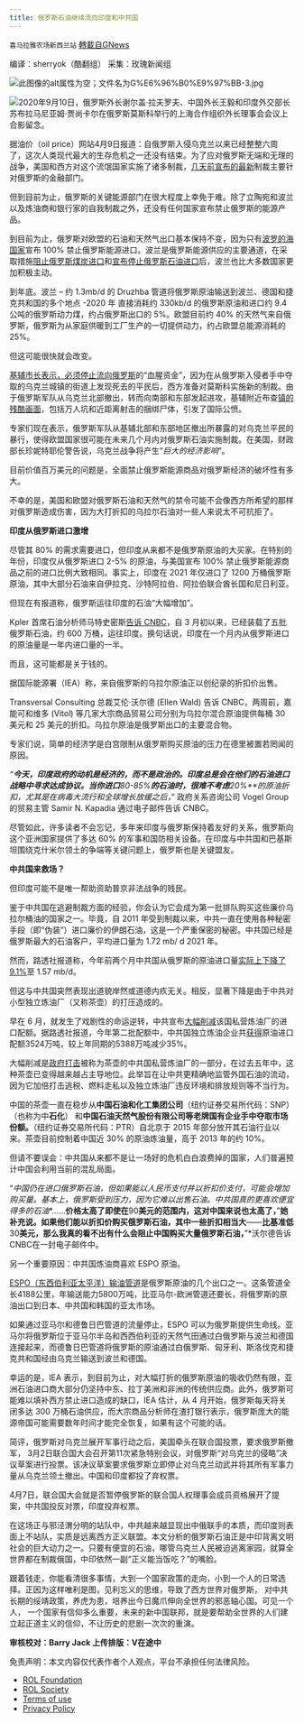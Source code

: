```yaml
---
title: 俄罗斯石油继续流向印度和中共国
---
```

`喜马拉雅农场新西兰站` [轉載自GNews](https://gnews.org/zh-hans/2333830/)

编译：sherryok（酷翻组）
采集：玫瑰新闻组

![此图像的alt属性为空；文件名为G%E6%96%B0%E9%97%BB-3.jpg](https://assets.gnews.org/wp-content/uploads/2022/03/G%E6%96%B0%E9%97%BB-3.jpg)







![2020年9月10日，俄罗斯外长谢尔盖·拉夫罗夫、中国外长王毅和印度外交部长苏布拉马尼亚姆·贾尚卡尔在俄罗斯莫斯科举行的上海合作组织外长理事会会议上合影留念。](https://image.cnbcfm.com/api/v1/image/106698266-1599791503112-GettyImages-1228436708.jpg?v=1648452055&amp;w=929&amp;h=523&amp;ffmt=webp)

据油价（oil price）网站4月9日报道：自俄罗斯入侵乌克兰以来已经整整六周了，这次人类现代最大的生存危机之一还没有结束。为了应对俄罗斯无端和无理的战争，美国和西方对这个流氓国家实施了诸多制裁，[几天前宣布的最新](https://translate.google.com/website?sl=en&amp;tl=zh-CN&amp;hl=en&amp;client=webapp&amp;u=https://www.whitehouse.gov/briefing-room/statements-releases/2022/04/06/fact-sheet-united-states-g7-and-eu-impose-severe-and-immediate-costs-on-russia/)制裁主要针对俄罗斯的金融部门。

但到目前为止，俄罗斯的关键能源部门在很大程度上幸免于难。除了立陶宛和波兰以及炼油商和银行家的自我制裁之外，还没有任何国家宣布禁止俄罗斯的能源产品。

到目前为止，俄罗斯对欧盟的石油和天然气出口基本保持不变，因为只有[波罗的海国家](https://oilprice-com.translate.goog/Latest-Energy-News/World-News/The-Baltic-States-Stop-Importing-Russian-Gas.html?_x_tr_sl=en&amp;_x_tr_tl=zh-CN&amp;_x_tr_hl=en&amp;_x_tr_pto=wapp)宣布 100% 禁止俄罗斯能源进口。波兰是俄罗斯能源供应的主要通道，在采取措施[阻止俄罗斯煤炭进口](https://translate.google.com/website?sl=en&amp;tl=zh-CN&amp;hl=en&amp;client=webapp&amp;u=https://apnews.com/article/russia-ukraine-business-poland-europe-moscow-4eed1f29b858e56c9719b4c0271bb75f)和[宣布停止俄罗斯石油进口](https://translate.google.com/website?sl=en&amp;tl=zh-CN&amp;hl=en&amp;client=webapp&amp;u=https://www.usnews.com/news/business/articles/2022-03-30/germany-triggers-warning-over-gas-amid-russian-ruble-demand)后，波兰也比大多数国家更加积极主动。

到年底。波兰 – 约 1.3mb/d 的 Druzhba 管道将俄罗斯原油输送到波兰、德国和捷克共和国的多个地点 -2020 年 直接消耗约 330kb/d 的俄罗斯原油和进口约 9.4 公吨的俄罗斯动力煤，约占俄罗斯出口的 5%。欧盟目前约 40% 的天然气来自俄罗斯，俄罗斯为从家庭供暖到工厂生产的一切提供动力，约占欧盟总能源消耗的 25%。

但这可能很快就会改变。

[基辅市长表示，必须停止流向俄罗斯](https://translate.google.com/website?sl=en&amp;tl=zh-CN&amp;hl=en&amp;client=webapp&amp;u=https://newslink.reuters.com/click/27259631.378565/aHR0cHM6Ly93d3cucmV1dGVycy5jb20vd29ybGQvZXVyb3BlL3VzLWV1cm9wZS1wbGFuLXJ1c3NpYS1zYW5jdGlvbnMtdWtyYWluZS13YXJucy1tb3JlLWNpdmlsaWFuLWRlYXRocy0yMDIyLTA0LTA1Lz91dG1fc291cmNlPVNhaWx0aHJ1JnV0bV9tZWRpdW09bmV3c2xldHRlciZ1dG1fY2FtcGFpZ249ZGFpbHktYnJpZWZpbmc/62187dbc8b0a2147c3616ac4Bd63d9333)的“血腥资金”，因为在从俄罗斯入侵者手中夺取的乌克兰城镇的街道上发现死去的平民后，西方准备对莫斯科实施新的制裁。由于俄罗斯军队从乌克兰北部撤出，转而向南部和东部发起进攻，基辅附近布查[镇的残酷画面](https://translate.google.com/website?sl=en&amp;tl=zh-CN&amp;hl=en&amp;client=webapp&amp;u=https://newslink.reuters.com/click/27259631.378565/aHR0cHM6Ly93d3cucmV1dGVycy5jb20vbmV3cy9waWN0dXJlL2luLXBpY3R1cmVzLWJvZGllcy1hbmQtdGFua3MtbWFyay1wYXRoLWEtaWRVU1JUUzZTVDE2P3V0bV9zb3VyY2U9U2FpbHRocnUmdXRtX21lZGl1bT1uZXdzbGV0dGVyJnV0bV9jYW1wYWlnbj1kYWlseS1icmllZmluZw/62187dbc8b0a2147c3616ac4Ba320fe12)，包括万人坑和近距离射击的捆绑尸体，引发了国际公愤。

专家们现在表示，俄罗斯军队从基辅北部和东部地区撤出所暴露的对乌克兰平民的暴行，使得欧盟国家很可能在未来几个月内对俄罗斯石油实施制裁。在美国，财政部长珍妮特耶伦警告说，乌克兰战争将产生“*巨大的经济影响*”。

目前价值百万美元的问题是，全面禁止俄罗斯能源商品对俄罗斯经济的破坏性有多大。

不幸的是，美国和欧盟对俄罗斯石油和天然气的禁令可能不会像西方所希望的那样对俄罗斯造成伤害，因为大打折扣的乌拉尔石油对一些人来说太不可抗拒了。

**印度从俄罗斯进口激增**

尽管其 80% 的需求需要进口，但印度从来都不是俄罗斯原油的大买家。在特别的年份，印度仅从俄罗斯进口 2-5% 的原油，与美国宣布 100% 禁止俄罗斯能源商品之前的进口比例大致相同。事实上，印度在 2021 年仅进口了 1200 万桶俄罗斯原油，其中大部分石油来自伊拉克、沙特阿拉伯、阿拉伯联合酋长国和尼日利亚。

但现在有报道称，俄罗斯运往印度的石油“大幅增加”。

Kpler 首席石油分析师马特史密斯[告诉 CNBC](https://translate.google.com/website?sl=en&amp;tl=zh-CN&amp;hl=en&amp;client=webapp&amp;u=https://www.cnbc.com/2022/03/28/russia-india-india-buys-cheap-russian-oil-china-could-be-next.html)，自 3 月初以来，已经装载了五批俄罗斯石油，约 600 万桶，运往印度。换句话说，印度在一个月内从俄罗斯进口的原油量是一年内进口量的一半。

而且，这可能都是关于钱的。

据国际能源署（IEA）称，来自俄罗斯的乌拉尔原油正以创纪录的折扣价出售。

Transversal Consulting 总裁艾伦·沃尔德 (Ellen Wald) 告诉 CNBC，两周前，嘉能可和维多 (Vitol) 等几家大宗商品贸易公司分别为乌拉尔混合原油提供每桶 30 美元和 25 美元的折扣。乌拉尔原油是俄罗斯出口的主要混合物。

专家们说，简单的经济学是白宫限制从俄罗斯购买原油的压力在德里被置若罔闻的原因。

*“**今天，印度政府的动机是经济的，而不是政治的。印度总是会在他们的石油进口战略中寻求达成协议。当你进口**80-85%**的石油时，很难不考虑**20%**的原油折扣，尤其是在病毒大流行和全球增长放缓之后，*” 政府关系咨询公司 Vogel Group 的贸易主管 Samir N. Kapadia 通过电子邮件告诉 CNBC。

尽管如此，许多读者不会忘记，多年来印度与俄罗斯保持着友好的关系，俄罗斯向这个亚洲国家提供了多达 60% 的军事和国防相关设备。在印度与中共国和巴基斯坦围绕克什米尔领土的争端等关键问题上，俄罗斯也是关键盟友。

**中共国来救场？**

但印度可能不是唯一帮助资助普京非法战争的贱民。

鉴于中共国在逃避制裁方面的经验，你会认为它会成为第一批排队购买这些廉价乌拉尔桶油的国家之一。毕竟，自 2011 年受到制裁以来，中共一直在使用各种秘密手段（即“伪装”）进口廉价的伊朗石油，这是一个严重保密的秘密。中共国已经是俄罗斯最大的石油客户，平均进口量为 1.72 mb/ d 2021 年。

然而，路透社报道称，今年前两个月中共国从俄罗斯的原油进口量[实际上下降了 9.1%](https://translate.google.com/website?sl=en&amp;tl=zh-CN&amp;hl=en&amp;client=webapp&amp;u=https://www.reuters.com/business/energy/saudi-arabia-is-chinas-top-crude-supplier-again-russian-oil-falls-9-2022-03-20/)至 1.57 mb/d。

但这与中共国突然表现出道貌岸然或道德内疚无关。相反，显著下降是由于中共对小型独立炼油厂（又称茶壶）的打压造成的。

早在 6 月，就发生了戏剧性的命运逆转，中共宣布[大幅削减](https://translate.google.com/website?sl=en&amp;tl=zh-CN&amp;hl=en&amp;client=webapp&amp;u=https://www.reuters.com/business/energy/china-cuts-2nd-batch-crude-oil-import-quotas-private-refiners-document-sources-2021-06-21/)该国私营炼油厂的进口配额。据路透社报道，今年第二批配额中，中共国独立炼油企业共[获得](https://translate.google.com/website?sl=en&amp;tl=zh-CN&amp;hl=en&amp;client=webapp&amp;u=https://www.bloomberg.com/news/terminal/QV1MLGDWX2PV)原油进口配额3524万吨，较上年同期的5388万吨减少35%。

大幅削减是[政府打击](https://translate.google.com/website?sl=en&amp;tl=zh-CN&amp;hl=en&amp;client=webapp&amp;u=https://www.bloomberg.com/news/articles/2021-06-17/china-intensifies-oil-refining-probe-that-could-upend-industry)被称为茶壶的中共国私营炼油厂的一部分，在过去五年中，这种茶壶已变得越来越占主导地位。此举旨在让中共更精确地监管外国石油的流动，因为它加倍打击逃税、燃料走私以及独立炼油厂违反环境和排放规则等不当行为。

中国的茶壶一直在稳步从**中国石油和化工集团公司**（纽约证券交易所代码：SNP）（也称为中**石化**） 和**中国石油天然气股份有限公司等老牌国有企业手中夺取市场份额。**（纽约证券交易所代码：PTR）自北京于 2015 年部分放开其石油行业以来。茶壶目前控制着中国近 30% 的原油炼油量，高于 2013 年的约 10%。

但请不要误会：中共国从来都不是让一场好的危机白白浪费掉的国家，人们普遍预计中国会利用当前的混乱局面。

“*中国仍在进口俄罗斯石油，但如果能以人民币支付并以折扣价支付，可能会增加购买量。基本上，俄罗斯受到压力，因为它难以出售石油。中共国真的更喜欢便宜得多的石油**……**价格太高了即使在**90**美元的范围内，这对中国来说也太高了，**”**她补充说。如果他们能以折扣价购买俄罗斯石油，其中一些折扣相当大**——**比基准低**30**美元，那么我真的看不出有什么会阻止中国购买大量俄罗斯石油，**”*沃尔德告诉 CNBC在一封电子邮件中。

另一个重要原因：中共国炼油商喜欢 ESPO 原油。

[ESPO（东西伯利亚太平洋）输油管道](https://translate.google.com/website?sl=en&amp;tl=zh-CN&amp;hl=en&amp;client=webapp&amp;u=https://www.hydrocarbons-technology.com/projects/espopipeline/)是俄罗斯原油的几个出口之一。这条管道全长4188公里，年输送能力5800万吨，比亚马尔-欧洲管道还要长，将俄罗斯的原油出口到日本、中共国和韩国的亚太市场。

如果通过亚马尔和德鲁日巴管道的流量停止，ESPO 可以为俄罗斯提供生命线。亚马尔将俄罗斯位于亚马尔半岛和西西伯利亚的天然气田通过白俄罗斯与波兰和德国连接起来，而德鲁日巴管道将俄罗斯的原油通过白俄罗斯、匈牙利、斯洛伐克和捷克共和国经由乌克兰输送到波兰和德国。

幸运的是，IEA 表示，到目前为止，对大幅打折的俄罗斯原油的吸收仍然有限，亚洲石油进口商大部分仍坚持中东、拉丁美洲和非洲的传统供应商。此外，俄罗斯可能难以填补西方禁止进口造成的缺口，IEA 估计，从 4 月开始，俄罗斯每天将关闭多达 300 万桶石油供应，而大宗商品分析师在渣打银行表示，俄罗斯庞大的能源帝国可能需要数年时间才能完全恢复，如果有这个可能的话。

简评，俄罗斯对乌克兰展开军事行动之后，美国牵头在联合国投票，要求俄罗斯撤军， 3月2日联合国大会召开第11次紧急特别会议，对俄罗斯“对乌克兰的侵略”决议草案进行投票。该决议草案要求俄罗斯立即停止对乌克兰动武并将其所有军事力量从乌克兰领土撤出。中国和印度都投了弃权票。

4月7日，联合国大会就是否暂停俄罗斯的联合国人权理事会成员资格展开了提案，中共国投反对票，印度投弃权票。

在这场正与邪泾渭分明的站队中，中共越来越显现出中俄联手的本质，而印度则表面上不站队，实质是远离西方正义联盟。本文分析的俄罗斯石油正是中印背离文明社会的巨大动力之一。只要有便宜的石油，哪管乌克兰人民被迫逃离家园，就算全世界都在制裁俄国，中印依然一副“正义能当饭吃？”的嘴脸。

跟着钱走，你能看清很多事情，大到一个国家政策的走向，小到一个人的日常选择。正因为这样唯利是图，见利忘义的思维，导致了西方世界对俄罗斯， 对中共长期的绥靖政策，养虎为患，培养出今日魔爪伸向全世界的邪恶轴心国。可见一个人， 一个国家有信仰多么重要，未来的新中国联邦，就是要帮助全世界的人们建立起正道主义的信仰，不让历史的悲剧一次次的重演。

**审核校对：Barry Jack
上传排版：V在途中**

 

免责声明：本文内容仅代表作者个人观点，平台不承担任何法律风险。

- [ROL Foundation](https://rolfoundation.org/)
- [ROL Society](https://rolsociety.org/)
- [Terms of use](https://gnews.org/terms-of-use-3/)
- [Privacy Policy](https://gnews.org/privacy-policy/)
